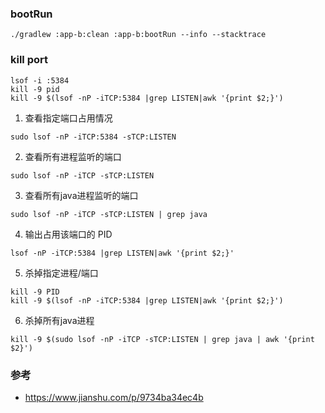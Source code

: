 ### bootRun

```shell script
./gradlew :app-b:clean :app-b:bootRun --info --stacktrace
```

### kill port

```shell script
lsof -i :5384
kill -9 pid
kill -9 $(lsof -nP -iTCP:5384 |grep LISTEN|awk '{print $2;}')
```

1. 查看指定端口占用情况

```
sudo lsof -nP -iTCP:5384 -sTCP:LISTEN
```

2. 查看所有进程监听的端口

```
sudo lsof -nP -iTCP -sTCP:LISTEN
```

3. 查看所有java进程监听的端口

```
sudo lsof -nP -iTCP -sTCP:LISTEN | grep java
```

4. 输出占用该端口的 PID

```
lsof -nP -iTCP:5384 |grep LISTEN|awk '{print $2;}'
```

5. 杀掉指定进程/端口

```
kill -9 PID
kill -9 $(lsof -nP -iTCP:5384 |grep LISTEN|awk '{print $2;}')
```

6. 杀掉所有java进程

```
kill -9 $(sudo lsof -nP -iTCP -sTCP:LISTEN | grep java | awk '{print $2}')
```

### 参考

* https://www.jianshu.com/p/9734ba34ec4b
